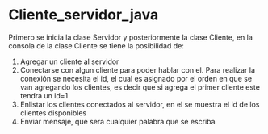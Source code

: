 # Cliente_servidor_java

Primero se inicia la clase Servidor y posteriormente la clase Cliente, en la consola de la clase Cliente se tiene la posibilidad de:
1) Agregar un cliente al servidor
2) Conectarse con algun cliente para poder hablar con el. Para realizar la conexión se necesita el id, el cual es asignado por el orden en que se van agregando los clientes, es decir que si agrega el primer cliente este tendra un id=1 
3) Enlistar los clientes conectados al servidor, en el se muestra el id de los clientes disponibles
4) Enviar mensaje, que sera cualquier palabra que se escriba
